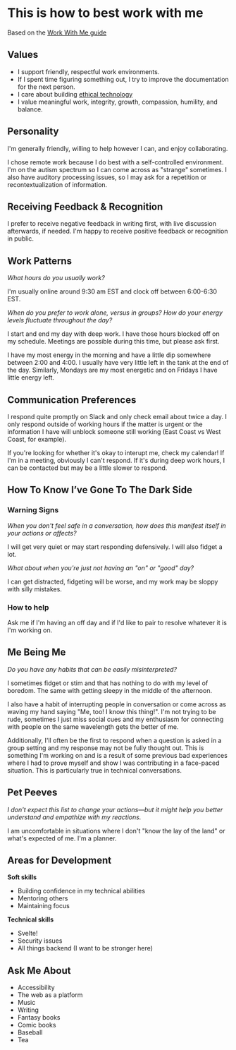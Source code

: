 # This is how to best work with me

Based on the [Work With Me guide](http://workwithme.guide/)

## Values
- I support friendly, respectful work environments.
- If I spent time figuring something out, I try to improve the documentation for the next person.
- I care about building [ethical technology](https://mkdale.github.io/techoath/)
- I value meaningful work, integrity, growth, compassion, humility, and balance.

## Personality
I'm generally friendly, willing to help however I can, and enjoy collaborating.

I chose remote work because I do best with a self-controlled environment. I'm on the autism spectrum so I can come across as "strange" sometimes. I also have auditory processing issues, so I may ask for a repetition or recontextualization of information.

## Receiving Feedback & Recognition
I prefer to receive negative feedback in writing first, with live discussion afterwards, if needed. I'm happy to receive positive feedback or recognition in public.

## Work Patterns
_What hours do you usually work?_

I'm usually online around 9:30 am EST and clock off between 6:00-6:30 EST.

_When do you prefer to work alone, versus in groups? How do your energy levels fluctuate throughout the day?_

I start and end my day with deep work. I have those hours blocked off on my schedule. Meetings are possible during this time, but please ask first.

I have my most energy in the morning and have a little dip somewhere between 2:00 and 4:00. I usually have very little left in the tank at the end of the day. Similarly, Mondays are my most energetic and on Fridays I have little energy left.

## Communication Preferences
I respond quite promptly on Slack and only check email about twice a day. I only respond outside of working hours if the matter is urgent or the information I have will unblock someone still working (East Coast vs West Coast, for example).

If you're looking for whether it's okay to interupt me, check my calendar! If I'm in a meeting, obviously I can't respond. If it's during deep work hours, I can be contacted but may be a little slower to respond.

## How To Know I’ve Gone To The Dark Side

### Warning Signs
_When you don't feel safe in a conversation, how does this manifest itself in your actions or affects?_

I will get very quiet or may start responding defensively. I will also fidget a lot.

_What about when you're just not having an "on" or "good" day?_

I can get distracted, fidgeting will be worse, and my work may be sloppy with silly mistakes.

### How to help
Ask me if I'm having an off day and if I'd like to pair to resolve whatever it is I'm working on. 

## Me Being Me
_Do you have any habits that can be easily misinterpreted?_

I sometimes fidget or stim and that has nothing to do with my level of boredom. The same with getting sleepy in the middle of the afternoon.

I also have a habit of interrupting people in conversation or come across as waving my hand saying "Me, too! I know this thing!". I'm not trying to be rude, sometimes I just miss social cues and my enthusiasm for connecting with people on the same wavelength gets the better of me.

Additionally, I'll often be the first to respond when a question is asked in a group setting and my response may not be fully thought out. This is something I'm working on and is a result of some previous bad experiences where I had to prove myself and show I was contributing in a face-paced situation. This is particularly true in technical conversations.

## Pet Peeves
_I don't expect this list to change your actions—but it might help you better understand and empathize with my
reactions._

I am uncomfortable in situations where I don't "know the lay of the land" or what's expected of me. I'm a planner.

## Areas for Development
**Soft skills**
- Building confidence in my technical abilities
- Mentoring others
- Maintaining focus

**Technical skills**
- Svelte!
- Security issues
- All things backend (I want to be stronger here)

## Ask Me About
- Accessibility
- The web as a platform
- Music
- Writing
- Fantasy books
- Comic books
- Baseball
- Tea
